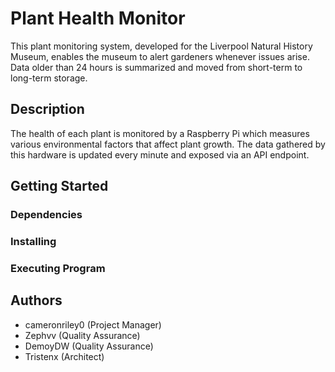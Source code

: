 # Plant Health Monitor
This plant monitoring system, developed for the Liverpool Natural History Museum, enables the museum to alert 
gardeners whenever issues arise. Data older than 24 hours is summarized and moved from short-term to long-term storage.

## Description
The health of each plant is monitored by a Raspberry Pi which measures various environmental factors that affect 
plant growth. The data gathered by this hardware is updated every minute and exposed via an API endpoint. 


## Getting Started

### Dependencies

### Installing

### Executing Program

## Authors
- cameronriley0 (Project Manager)
- Zephvv (Quality Assurance)
- DemoyDW (Quality Assurance)
- Tristenx (Architect)
